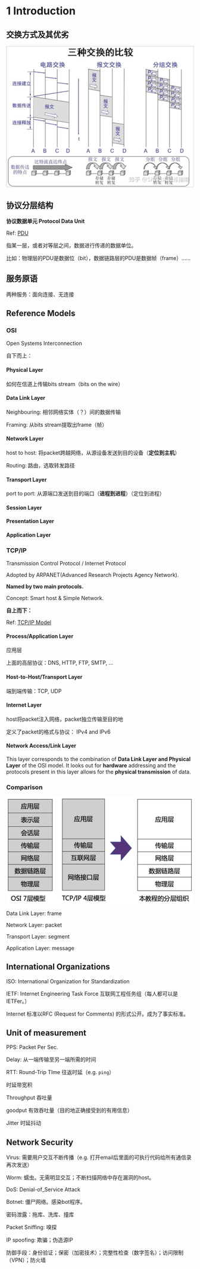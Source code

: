 # 1 Introduction

## 交换方式及其优劣

![exchange_method](introduction.assets/exchange_method.jpg)

## 协议分层结构

**协议数据单元 Protocol Data Unit**

Ref: [PDU](http://baike.eepw.com.cn/baike/show/word/%E5%8D%8F%E8%AE%AE%E6%95%B0%E6%8D%AE%E5%8D%95%E5%85%83)

指某一层，或者对等层之间，数据进行传递的数据单位。

比如：物理层的PDU是数据位（bit），数据链路层的PDU是数据帧（frame）……

## 服务原语

两种服务：面向连接、无连接

## Reference Models

### OSI

Open Systems Interconnection

自下而上：

#### Physical Layer

如何在信道上传输bits stream（bits on the wire）

#### Data Link Layer

Neighbouring: 相邻网络实体（？）间的数据传输

Framing: 从bits stream提取出frame（帧）

#### Network Layer

host to host: 将packet跨越网络，从源设备发送到目的设备（**定位到主机**）

Routing: 路由，选取转发路径

#### Transport Layer

port to port: 从源端口发送到目的端口（**进程到进程**）（定位到进程）

#### Session Layer

#### Presentation Layer

#### Application Layer

### TCP/IP

Transmission Control Protocol / Internet Protocol

Adopted by ARPANET(Advanced Research Projects Agency Network).

**Named by two main protocols.**

Concept: Smart host & Simple Network.

**自上而下：**

Ref: [TCP/IP Model](https://www.geeksforgeeks.org/tcp-ip-model/)

#### Process/Application Layer

应用层

上面的高层协议：DNS, HTTP, FTP, SMTP, ...

#### Host-to-Host/Transport Layer

端到端传输：TCP, UDP

#### Internet Layer

host将packet注入网络，packet独立传输至目的地

定义了packet的格式与协议： IPv4 and IPv6

#### Network Access/Link Layer

This layer corresponds to the combination of **Data Link Layer and Physical Layer** of the OSI model. It looks out for **hardware** addressing and the protocols present in this layer allows for the **physical transmission** of data.

### Comparison

![Screen Shot 2021-02-25 at 12.06.13 AM](introduction.assets/Screen%20Shot%202021-02-25%20at%2012.06.13%20AM.png)

Data Link Layer: frame

Network Layer: packet

Transport Layer: segment

Application Layer: message

## International Organizations

ISO: International Organization for Standardization

IETF: Internet Engineering Task Force 互联网工程任务组（每人都可以是IETFer。）

Internet 标准以RFC (Request for Comments) 的形式公开。成为了事实标准。

## Unit of measurement

PPS: Packet Per Sec.

Delay: 从一端传输至另一端所需的时间

RTT: Round-Trip TIme 往返时延（e.g. `ping`）

时延带宽积

Throughput 吞吐量

goodput 有效吞吐量（目的地正确接受到的有用信息）

Jitter 时延抖动

## Network Security

Virus: 需要用户交互不断传播（e.g. 打开email后里面的可执行代码给所有通信录再次发送）

Worm: 蠕虫。无需明显交互；不断扫描网络中存在漏洞的host。

DoS: Denial-of_Service Attack

Botnet: 僵尸网络。感染bot程序。

密码泄露：拖库、洗库、撞库

Packet Sniffing: 嗅探

IP spoofing: 欺骗；伪造源IP

防御手段：身份验证；保密（加密技术）；完整性检查（数字签名）；访问限制（VPN）；防火墙